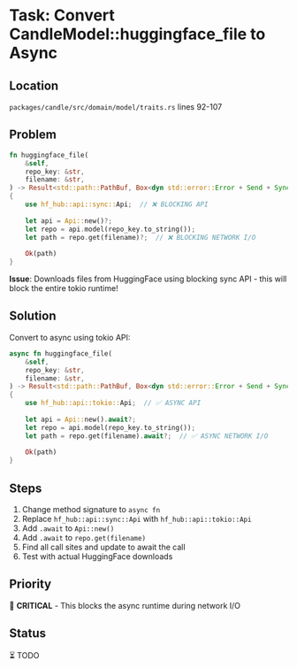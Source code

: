 # Task: Convert CandleModel::huggingface_file to Async

## Location
`packages/candle/src/domain/model/traits.rs` lines 92-107

## Problem
```rust
fn huggingface_file(
    &self,
    repo_key: &str,
    filename: &str,
) -> Result<std::path::PathBuf, Box<dyn std::error::Error + Send + Sync>>
{
    use hf_hub::api::sync::Api;  // ❌ BLOCKING API
    
    let api = Api::new()?;
    let repo = api.model(repo_key.to_string());
    let path = repo.get(filename)?;  // ❌ BLOCKING NETWORK I/O
    
    Ok(path)
}
```

**Issue**: Downloads files from HuggingFace using blocking sync API - this will block the entire tokio runtime!

## Solution
Convert to async using tokio API:

```rust
async fn huggingface_file(
    &self,
    repo_key: &str,
    filename: &str,
) -> Result<std::path::PathBuf, Box<dyn std::error::Error + Send + Sync>>
{
    use hf_hub::api::tokio::Api;  // ✅ ASYNC API
    
    let api = Api::new().await?;
    let repo = api.model(repo_key.to_string());
    let path = repo.get(filename).await?;  // ✅ ASYNC NETWORK I/O
    
    Ok(path)
}
```

## Steps
1. Change method signature to `async fn`
2. Replace `hf_hub::api::sync::Api` with `hf_hub::api::tokio::Api`
3. Add `.await` to `Api::new()`
4. Add `.await` to `repo.get(filename)`
5. Find all call sites and update to await the call
6. Test with actual HuggingFace downloads

## Priority
🔴 **CRITICAL** - This blocks the async runtime during network I/O

## Status
⏳ TODO
